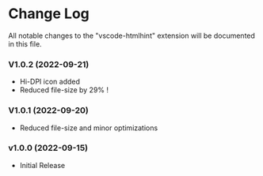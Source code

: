 # Change Log

All notable changes to the "vscode-htmlhint" extension will be documented in this file.

<!-- Check [Keep a Changelog](https://keepachangelog.com/) for recommendations on how to structure this file. -->

### V1.0.2 (2022-09-21)

- Hi-DPI icon added
- Reduced file-size by 29% !

### V1.0.1 (2022-09-20)

- Reduced file-size and minor optimizations

### v1.0.0 (2022-09-15)

- Initial Release
